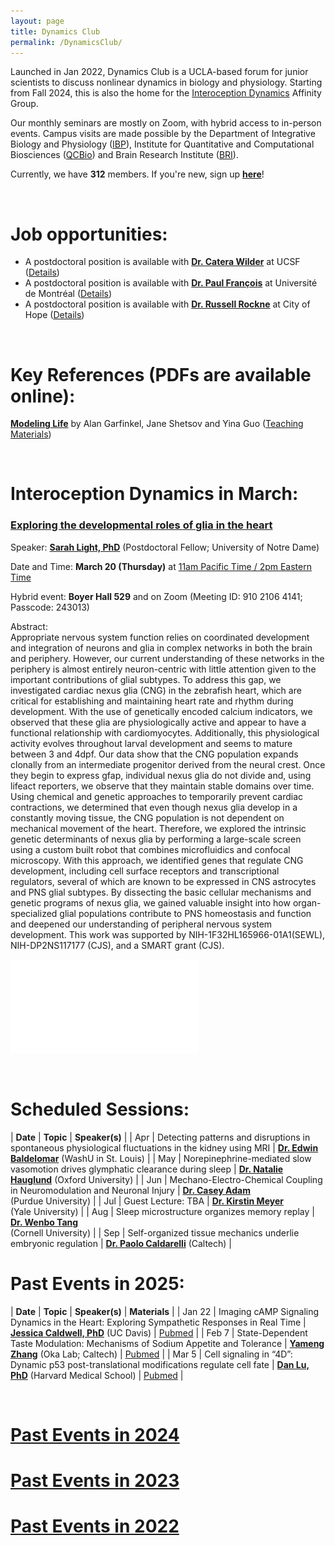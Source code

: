 ```yaml
---
layout: page
title: Dynamics Club
permalink: /DynamicsClub/
---
```


Launched in Jan 2022, Dynamics Club is a UCLA-based forum for junior scientists to discuss nonlinear dynamics in biology and physiology. Starting from Fall 2024, this is also the home for the [Interoception Dynamics](https://bri.ucla.edu/affinity-groups/#1725383881651-5acf33f9-a12c) Affinity Group. 

Our monthly seminars are mostly on Zoom, with hybrid access to in-person events. Campus visits are made possible by the Department of Integrative Biology and Physiology ([IBP](https://www.ibp.ucla.edu)), Institute for Quantitative and Computational Biosciences ([QCBio](https://qcb.ucla.edu)) and Brain Research Institute ([BRI](https://bri.ucla.edu)).

Currently, we have **312** members. If you're new, sign up [**here**](http://eepurl.com/hSqQLD)! 

&nbsp;
&nbsp;

# Job opportunities:
- A postdoctoral position is available with [**Dr. Catera Wilder**](https://pharm.ucsf.edu/wilder) at UCSF ([Details](https://opportunities.ucsf.edu/content/postdoctoral-scholar-research-position-computational-modeling-dynamic-cell-systems))
- A postdoctoral position is available with [**Dr. Paul François**](https://www.francoisresearch.org) at Université de Montréal ([Details](https://www.francoisresearch.org/positions))
- A postdoctoral position is available with [**Dr. Russell Rockne**](https://www.cityofhope.org/russell-rockne) at City of Hope ([Details](https://www.cityofhopejobs.org/job/4051/postdoctoral-fellow-mathematical-oncology-research-us-ca-duarte-10024512-44/))

&nbsp;
&nbsp;

# Key References (PDFs are available online): 

[**Modeling Life**](https://link.springer.com/book/10.1007/978-3-319-59731-7) by Alan Garfinkel, Jane Shetsov and Yina Guo ([Teaching Materials](https://modelinginbiology.github.io))

&nbsp;
&nbsp;

# Interoception Dynamics in March: 

### [**Exploring the developmental roles of glia in the heart**](https://pubmed.ncbi.nlm.nih.gov/34793438/)

Speaker: [**Sarah Light, PhD**](http://smithneurallab.weebly.com/people.html) (Postdoctoral Fellow; University of Notre Dame)

Date and Time: **March 20 (Thursday)** at <ins>11am Pacific Time / 2pm Eastern Time</ins>

Hybrid event: **Boyer Hall 529** and on Zoom (Meeting ID: 910 2106 4141; Passcode: 243013)	

Abstract:\
Appropriate nervous system function relies on coordinated development and integration of neurons and glia in complex networks in both the brain and periphery. However, our current understanding of these networks in the periphery is almost entirely neuron-centric with little attention given to the important contributions of glial subtypes. To address this gap, we investigated cardiac nexus glia (CNG) in the zebrafish heart, which are critical for establishing and maintaining heart rate and rhythm during development. With the use of genetically encoded calcium indicators, we observed that these glia are physiologically active and appear to have a functional relationship with cardiomyocytes. Additionally, this physiological activity evolves throughout larval development and seems to mature between 3 and 4dpf. Our data show that the CNG population expands clonally from an intermediate progenitor derived from the neural crest. Once they begin to express gfap, individual nexus glia do not divide and, using lifeact reporters, we observe that they maintain stable domains over time. Using chemical and genetic approaches to temporarily prevent cardiac contractions, we determined that even though nexus glia develop in a constantly moving tissue, the CNG population is not dependent on mechanical movement of the heart. Therefore, we explored the intrinsic genetic determinants of nexus glia by performing a large-scale screen using a custom built robot that combines microfluidics and confocal microscopy. With this approach, we identified genes that regulate CNG development, including cell surface receptors and transcriptional regulators, several of which are known to be expressed in CNS astrocytes and PNS glial subtypes. By dissecting the basic cellular mechanisms and genetic programs of nexus glia, we gained valuable insight into how organ-specialized glial populations contribute to PNS homeostasis and function and deepened our understanding of peripheral nervous system development. This work was supported by NIH-1F32HL165966-01A1(SEWL), NIH-DP2NS117177 (CJS), and a SMART grant (CJS).

![DynamicsClub](/images/DynamicsClub_Mar2025.pdf)

&nbsp;
&nbsp;

# Scheduled Sessions:

| **Date** | **Topic** | **Speaker(s)** |
| Apr | Detecting patterns and disruptions in spontaneous physiological fluctuations in the kidney using MRI | [**Dr. Edwin Baldelomar**](https://www.mir.wustl.edu/employees/edwin-baldelomar/) (WashU in St. Louis) |
| May | Norepinephrine-mediated slow vasomotion drives glymphatic clearance during sleep | [**Dr. Natalie Hauglund**](https://www.dpag.ox.ac.uk/team/natalie-hauglund-1) (Oxford University) |
| Jun | Mechano-Electro-Chemical Coupling in Neuromodulation and Neuronal Injury | [**Dr. Casey Adam**](https://vet.purdue.edu/cpr/team.php) <br /> (Purdue University) |
| Jul | Guest Lecture: TBA | [**Dr. Kirstin Meyer**](https://mcdb.yale.edu/people/kirstin-meyer) <br /> (Yale University) |
| Aug | Sleep microstructure organizes memory replay | [**Dr. Wenbo Tang**](https://braincomputation.org/people/) <br /> (Cornell University) |
| Sep | Self-organized tissue mechanics underlie embryonic regulation | [**Dr. Paolo Caldarelli**](https://directory.caltech.edu/personnel/pcaldare) (Caltech) |

# Past Events in 2025:

| **Date** | **Topic** | **Speaker(s)** | **Materials** |
| Jan 22 | Imaging cAMP Signaling Dynamics in the Heart: Exploring Sympathetic Responses in Real Time | [**Jessica Caldwell, PhD**](https://health.ucdavis.edu/pharmacology/postdoctoral_scholars.html) (UC Davis) | [Pubmed](https://pubmed.ncbi.nlm.nih.gov/36662864/) |
| Feb 7 | State-Dependent Taste Modulation: Mechanisms of Sodium Appetite and Tolerance | [**Yameng Zhang**](https://okalab.caltech.edu/lab-members) (Oka Lab; Caltech) | [Pubmed](https://pubmed.ncbi.nlm.nih.gov/37989313/) |
| Mar 5 | Cell signaling in “4D”: Dynamic p53 post-translational modifications regulate cell fate | [**Dan Lu, PhD**](https://www.lahavlab.com/dan-lu) (Harvard Medical School) | [Pubmed](https://pubmed.ncbi.nlm.nih.gov/39454005/) |

&nbsp;
&nbsp; 

# [Past Events in 2024](https://lingyunxiong.github.io/2024/12/30/DynamicsClub.html)

# [Past Events in 2023](https://lingyunxiong.github.io/2023/12/15/dynamicsclub.html)

# [Past Events in 2022](https://lingyunxiong.github.io/2022/12/16/dynamicsclub.html)

&nbsp;
&nbsp;


